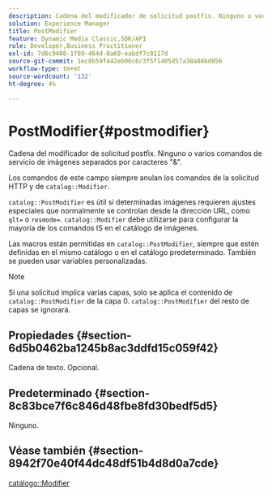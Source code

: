 ```yaml
---
description: Cadena del modificador de solicitud postfix. Ninguno o varios comandos de servicio de imágenes separados por caracteres "&".
solution: Experience Manager
title: PostModifier
feature: Dynamic Media Classic,SDK/API
role: Developer,Business Practitioner
exl-id: 7d6c9408-1f09-464d-8a69-eabdf7c0117d
source-git-commit: 1ec8b59f442eb96c6c3f5f1405d57a38a86bd056
workflow-type: tm+mt
source-wordcount: '132'
ht-degree: 4%

---
```


# PostModifier{#postmodifier}

Cadena del modificador de solicitud postfix. Ninguno o varios comandos de servicio de imágenes separados por caracteres &quot;&amp;&quot;.

Los comandos de este campo siempre anulan los comandos de la solicitud HTTP y de `catalog::Modifier`.

`catalog::PostModifier` es útil si determinadas imágenes requieren ajustes especiales que normalmente se controlan desde la dirección URL, como  `qlt=` o  `resmode=`. `catalog::Modifier` debe utilizarse para configurar la mayoría de los comandos IS en el catálogo de imágenes.

Las macros están permitidas en `catalog::PostModifier`, siempre que estén definidas en el mismo catálogo o en el catálogo predeterminado. También se pueden usar variables personalizadas.

>[!NOTE]
>
>Si una solicitud implica varias capas, solo se aplica el contenido de `catalog::PostModifier` de la capa 0. `catalog::PostModifier` del resto de capas se ignorará.

## Propiedades {#section-6d5b0462ba1245b8ac3ddfd15c059f42}

Cadena de texto. Opcional.

## Predeterminado {#section-8c83bce7f6c846d48fbe8fd30bedf5d5}

Ninguno.

## Véase también {#section-8942f70e40f44dc48df51b4d8d0a7cde}

[catálogo::Modifier](../../../../../../is-api/image-catalog/image-serving-api-ref/c-image-catalog-reference/c-image-svg-data-reference/c-image-data-reference/r-modifier-cat.md#reference-d2c6884b3a2248fab81a112d27969834)

